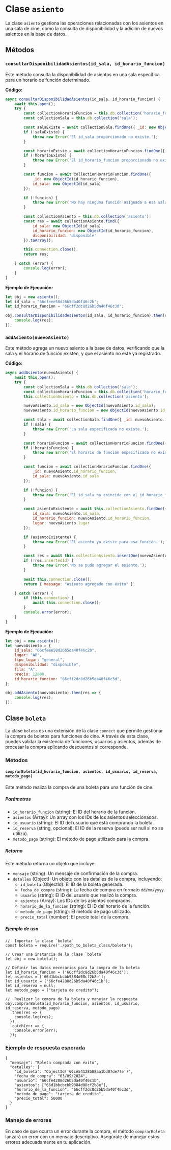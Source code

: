 # Clase `asiento`

La clase `asiento` gestiona las operaciones relacionadas con los asientos en una sala de cine, como la consulta de disponibilidad y la adición de nuevos asientos en la base de datos.

## Métodos

### `consultarDisponibilidadAsientos(id_sala, id_horario_funcion)`

Este método consulta la disponibilidad de asientos en una sala específica para un horario de función determinado.

**Código:**

```javascript
async consultarDisponibilidadAsientos(id_sala, id_horario_funcion) {
    await this.open();
    try {
        const collectionHorarioFuncion = this.db.collection('horario_funcion');
        const collectionSala = this.db.collection('sala');

        const salaExiste = await collectionSala.findOne({ _id: new ObjectId(id_sala) });
        if (!salaExiste) {
            throw new Error('El id_sala proporcionado no existe.');
        }

        const horarioExiste = await collectionHorarioFuncion.findOne({ _id: new ObjectId(id_horario_funcion) });
        if (!horarioExiste) {
            throw new Error('El id_horario_funcion proporcionado no existe.');
        }

        const funcion = await collectionHorarioFuncion.findOne({
            _id: new ObjectId(id_horario_funcion),
            id_sala: new ObjectId(id_sala)
        });

        if (!funcion) {
            throw new Error('No hay ninguna función asignada a esa sala.');
        }

        const collectionAsiento = this.db.collection('asiento');
        const res = await collectionAsiento.find({
            id_sala: new ObjectId(id_sala),
            id_horario_funcion: new ObjectId(id_horario_funcion),
            disponibilidad: 'disponible'
        }).toArray();

        this.connection.close();
        return res;

    } catch (error) {
        console.log(error);
    }
}
```

**Ejemplo de Ejecución:**

```javascript
let obj = new asiento();
let id_sala = "66cfeee58d26b5da40f46c2b";
let id_horario_funcion = "66cff2dc8d26b5da40f46c3d";

obj.consultarDisponibilidadAsientos(id_sala, id_horario_funcion).then(res => {
    console.log(res);
});
```

### `addAsiento(nuevoAsiento)`

Este método agrega un nuevo asiento a la base de datos, verificando que la sala y el horario de función existen, y que el asiento no esté ya registrado.

**Código:**

```javascript
async addAsiento(nuevoAsiento) {
    await this.open();
    try {
        const collectionSala = this.db.collection('sala');
        const collectionHorarioFuncion = this.db.collection('horario_funcion');
        this.collectionAsiento = this.db.collection('asiento');

        nuevoAsiento.id_sala = new ObjectId(nuevoAsiento.id_sala);
        nuevoAsiento.id_horario_funcion = new ObjectId(nuevoAsiento.id_horario_funcion);

        const sala = await collectionSala.findOne({ _id: nuevoAsiento.id_sala });
        if (!sala) {
            throw new Error('La sala especificada no existe.');
        }

        const horarioFuncion = await collectionHorarioFuncion.findOne({ _id: nuevoAsiento.id_horario_funcion });
        if (!horarioFuncion) {
            throw new Error('El horario de función especificado no existe.');
        }

        const funcion = await collectionHorarioFuncion.findOne({
            _id: nuevoAsiento.id_horario_funcion,
            id_sala: nuevoAsiento.id_sala
        });

        if (!funcion) {
            throw new Error('El id_sala no coincide con el id_horario_funcion.');
        }

        const asientoExistente = await this.collectionAsiento.findOne({
            id_sala: nuevoAsiento.id_sala,
            id_horario_funcion: nuevoAsiento.id_horario_funcion,
            lugar: nuevoAsiento.lugar
        });

        if (asientoExistente) {
            throw new Error('El asiento ya existe para esa función.');
        }

        const res = await this.collectionAsiento.insertOne(nuevoAsiento);
        if (!res.insertedId) {
            throw new Error('No se pudo agregar el asiento.');
        }

        await this.connection.close();
        return { message: "Asiento agregado con éxito" };

    } catch (error) {
        if (this.connection) {
            await this.connection.close();
        }
        console.error(error);
    }
}
```

**Ejemplo de Ejecución:**

```javascript
let obj = new asiento();
let nuevoAsiento = {
    id_sala: "66cfeee58d26b5da40f46c2b",
    lugar: "A8",
    tipo_lugar: "general",
    disponibilidad: "disponible",
    fila: "A",
    precio: 12000,
    id_horario_funcion: "66cff2dc8d26b5da40f46c3d",
};

obj.addAsiento(nuevoAsiento).then(res => {
    console.log(res);
});
```

## Clase `boleta`

La clase `boleta` es una extensión de la clase `connect` que permite gestionar la compra de boletos para funciones de cine. A través de esta clase, puedes validar la existencia de funciones, usuarios y asientos, además de procesar la compra aplicando descuentos si corresponde.

### Métodos

#### `comprarBoleta(id_horario_funcion, asientos, id_usuario, id_reserva, metodo_pago)`

Este método realiza la compra de una boleta para una función de cine.

##### Parámetros

- `id_horario_funcion` (string): El ID del horario de la función.
- `asientos` (Array): Un array con los IDs de los asientos seleccionados.
- `id_usuario` (string): El ID del usuario que está comprando la boleta.
- `id_reserva` (string, opcional): El ID de la reserva (puede ser null si no se utiliza).
- `metodo_pago` (string): El método de pago utilizado para la compra.

##### Retorno

Este método retorna un objeto que incluye:

- `mensaje` (string): Un mensaje de confirmación de la compra.
- `detalles` (Object): Un objeto con los detalles de la compra, incluyendo:
  - `id_boleta` (ObjectId): El ID de la boleta generada.
  - `fecha_de_compra` (string): La fecha de compra en formato `dd/mm/yyyy`.
  - `usuario` (string): El ID del usuario que realizó la compra.
  - `asientos` (Array): Los IDs de los asientos comprados.
  - `horario_de_la_funcion` (string): El ID del horario de la función.
  - `metodo_de_pago` (string): El método de pago utilizado.
  - `precio_total` (number): El precio total de la compra.

##### Ejemplo de uso

```
//  Importar la clase `boleta`
const boleta = require('./path_to_boleta_class/boleta');

// Crear una instancia de la clase `boleta`
let obj = new boleta();

// Definir los datos necesarios para la compra de la boleta
let id_horario_funcion = ('66cff2dc8d26b5da40f46c3d');
let asientos = ['66d1bbcbcbb9384d08cf2b8e'];
let id_usuario = ('66cfe4288d26b5da40f46c1b');
let id_reserva = null;
let metodo_pago = ("tarjeta de credito");

//  Realizar la compra de la boleta y manejar la respuesta
obj.comprarBoleta(id_horario_funcion, asientos, id_usuario, id_reserva, metodo_pago)
  .then(res => {
    console.log(res);
  })
  .catch(err => {
    console.error(err);
  });
```

### Ejemplo de respuesta esperada

```
{
  "mensaje": "Boleta comprada con éxito",
  "detalles": {
    "id_boleta": "ObjectId('66ce54128588aa1bd07de77e')",
    "fecha_de_compra": "03/09/2024",
    "usuario": "66cfe4288d26b5da40f46c1b",
    "asientos": ["66d1bbcbcbb9384d08cf2b8e"],
    "horario_de_la_funcion": "66cff2dc8d26b5da40f46c3d",
    "metodo_de_pago": "tarjeta de credito",
    "precio_total": 50000
  }
}
```

### Manejo de errores

En caso de que ocurra un error durante la compra, el método `comprarBoleta` lanzará un error con un mensaje descriptivo. Asegúrate de manejar estos errores adecuadamente en tu aplicación.